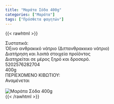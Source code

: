 ```yaml
---
title: "Μαράτα Σόδα 400g"
categories: ["Μαράτα"]
tags: ["Πρόσθετα φαγητών"]
---
```

{{< rawhtml >}}

<div class="sload345"><div class="product"><div id="sistatika">Συστατικά:</div><div class="alltext">Όξινο ανθρακικό νάτριο (Διττανθρακκικο νάτριο)</div><div id="loipa">Διατήρηση και λοιπά στοιχεία προϊόντος</div><div class="alltext">Διατηρείται σε µέρος ξηρό και δροσερό.</div><div id="barcode"><div id="barimage1"></div><span id="bartext">5202576282704</span></div><div id="varos"><div id="varosimage1"></div><span id="varostext">400g</span></div><div id="kivotio">ΠΕΡΙΕΧΟΜΕΝΟ ΚΙΒΩΤΙΟΥ:<br>Αναμένεται</div><br><div class="pimg"><img alt="Μαράτα Σόδα 400g" title="Μαράτα Σόδα 400g" src="/media/images/marata-soda-400g.jpg"></div></div></div>
{{< /rawhtml >}}


